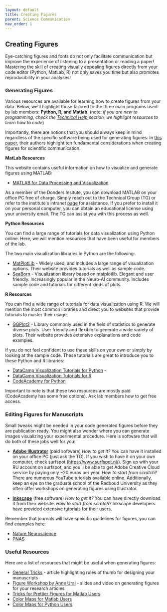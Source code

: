 ```yaml
---
layout: default
title: Creating Figures
parent: Science Communication
nav_order: 1
---
```


## Creating Figures
Eye-catching figures and fonts do not only facilitate communication but improve the experience of listening to a presentation or reading a paper! Mastering the skill of creating visually appealing figures directly from your code editor (Python, MatLab, R) not only saves you time but also promotes reproducibility in your analyses!

### Generating Figures
Various resources are available for learning how to create figures from your data. Below, we'll highlight those tailored to the three main programs used by lab members: **Python, R, and Matlab**. (note: _if you are new to programming, check the [Technical Help](./technical_help.md) section, we highlight resources to learn how to code_)

Importantly, there are  notions that you should always keep in mind regardless of the specific software being used for generating figures. In [this paper]((https://journals.plos.org/ploscompbiol/article?id=10.1371/journal.pcbi.1003833)), their authors highlight ten fundamental considerations when creating figures for scientific communication. 

**MatLab Resources**

This website contains useful information on how to visualize and generate figures using MATLAB:
* [MATLAB for Data Processing and Visualization](https://matlabacademy.mathworks.com/details/matlab-for-data-processing-and-visualization/mlvi)

As a member of the Donders Insitute, you can download MATLAB on your office PC free of charge. Simply reach out to the Technical Group (TG) or refer to the institute's intranet [page](https://intranet.donders.ru.nl/index.php?id=computerservices) for assistance. If you prefer to install it on your personal computer, you can obtain an educational license using your university email. The TG can assist you with this process as well.

**Python Resources**

You can find a large range of tutorials for data visualization using Python online. Here, we will mention resources that have been useful for members of the lab.

The two main visualization libraries in Python are the following:
* [MatPlotLib](https://matplotlib.org/stable/) - Widely used, and includes a large range of visualization options. Their website provides tutorials as well as sample code.
* [SeaBorn](https://seaborn.pydata.org/index.html) - Visualization library based on matplotlib. Elegant and user friendly. Increasingly popular in the Neuro-AI community. Includes sample code and tutorials for different kinds of plots.

**R Resources**

You can find a wide range of tutorials for data visualization using R. We will mention the most common libraries and direct you to websites that provide tutorials to master their usage.

* [GGPlot2](https://ggplot2.tidyverse.org/) - Library commonly used in the field of statistics to generate diverse plots. User friendly and flexible to generate a wide variety of plots. Their website provides extensive explanations and code examples.


If you do not feel confident to use these skills on your own or simply by looking at the sample code. These tutorials are great to introduce you to these Python and R libraries:

* [DataCamp Visualization Tutorials for Python](https://app.datacamp.com/learn/courses?technologies=2&topics=4) -
* [DataCamp Visualization Tutorials for R](https://app.datacamp.com/learn/skill-tracks/data-visualization-with-r) 
* [CodeAcademy for Python](https://www.codecademy.com/learn/paths/visualize-data-with-python) 

Important to note is that these two resources are mostly paid (CodeAcademy has some free options). Ask lab members how to get free access. 

### Editing Figures for Manuscripts

Small tweaks might be needed in your code generated figures before they are publication ready. You might also wonder where you can generate images visualizing your experimental procedure. Here is software that will do both of these jobs well for you:

* [**Adobe Illustrator**](https://www.adobe.com/nl/products/illustrator.html) (paid software)
_How to get it?_ You can have it installed on your office PC (just ask the TG). If you wish to have it on your own computer, check surfspot (https://www.surfspot.nl/). Sign up with your RU account on surfspot, and you’ll be able to get Adobe Creative Cloud service by paying only ~20 euros per year.
_How to start from scratch?_ There are numerous YouTube tutorials available online. Additionally, keep an eye on the graduate school of the Radboud University as they often offer workshops on generating figures using Illustrator.

* [**Inkscape**](https://inkscape.org/) (free software)
_How to get it?_ You can have directly download it from their website.
_How to start from scratch?_ Inkscape developers have provided extensive [tutorials](https://inkscape.org/learn/) for their users.

Remember that journals will have speicific guidelines for figures, you can find examples here:
* [Nature Neuroscience](https://www.nature.com/neuro/for-authors/preparing-your-submission)
* [PNAS](https://www.pnas.org/page/authors/submission)


### Useful Resources
Here are a list of resources that might be useful when generating figures:
* [General Tricks](https://www.sciencemag.org/sites/default/files/Figure_prep_guide.pdf) - article highlighting rules of thumb for designing your manuscripts
* [Figure Workshop by Anne Urai](https://docs.google.com/presentation/d/10fEmdswbj4zGy01kwoDrOmCLhbA0MqdFu4oynzw473Y/edit#slide=id.p) - slides and video on generating figures for your research articles
* [Tricks for Prettier Figures for Matlab Users](https://anneurai.net/2016/06/13/prettier-plots-in-matlab/)
* [Color Maps for Matlab Users](https://nl.mathworks.com/matlabcentral/fileexchange/34087-cbrewer-colorbrewer-schemes-for-matlab)
* [Color Maps for Python Users](http://colorcet.pyviz.org/)
